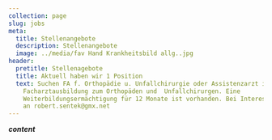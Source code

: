 ```yaml
---
collection: page
slug: jobs
meta:
  title: Stellenangebote
  description: Stellenangebote
  image: ../media/fav Hand Krankheitsbild allg..jpg
header:
  pretitle: Stellenagebote
  title: Aktuell haben wir 1 Position
  text: Suchen FA f. Orthopädie u. Unfallchirurgie oder Assistenzarzt in der
    Facharztausbildung zum Orthopäden und  Unfallchirurgen. Eine
    Weiterbildungsermächtigung für 12 Monate ist vorhanden. Bei Interesse email
    an robert.sentek@gmx.net
---
```

***content***